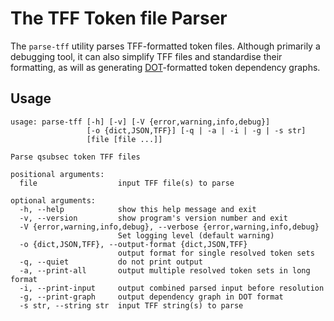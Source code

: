 # The TFF Token file Parser

The `parse-tff` utility parses TFF-formatted token files. Although primarily a debugging tool, it can also simplify TFF files and standardise their formatting, as will as generating [DOT](https://graphviz.gitlab.io/_pages/doc/info/lang.html)-formatted token dependency graphs.

## Usage

~~~
usage: parse-tff [-h] [-v] [-V {error,warning,info,debug}]
                 [-o {dict,JSON,TFF}] [-q | -a | -i | -g | -s str]
                 [file [file ...]]

Parse qsubsec token TFF files

positional arguments:
  file                  input TFF file(s) to parse

optional arguments:
  -h, --help            show this help message and exit
  -v, --version         show program's version number and exit
  -V {error,warning,info,debug}, --verbose {error,warning,info,debug}
                        Set logging level (default warning)
  -o {dict,JSON,TFF}, --output-format {dict,JSON,TFF}
                        output format for single resolved token sets
  -q, --quiet           do not print output
  -a, --print-all       output multiple resolved token sets in long format
  -i, --print-input     output combined parsed input before resolution
  -g, --print-graph     output dependency graph in DOT format
  -s str, --string str  input TFF string(s) to parse
~~~

